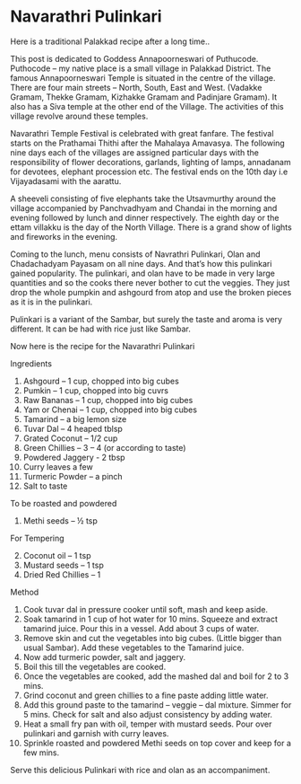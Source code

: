 #  Navarathri Pulinkari


Here is a traditional Palakkad recipe after a long time..

This post is dedicated to Goddess Annapoorneswari of Puthucode. Puthocode – my native place is a small village in Palakkad District. The famous Annapoorneswari Temple is situated in the centre of the village. There are four main streets – North, South, East and West. (Vadakke Gramam, Thekke Gramam, Kizhakke Gramam and Padinjare Gramam). It also has a Siva temple at the other end of the Village. The activities of this village revolve around these temples.

Navarathri Temple Festival is celebrated with great fanfare. The festival starts on the Prathamai Thithi after the Mahalaya Amavasya. The following nine days each of the villages are assigned particular days with the responsibility of flower decorations, garlands, lighting of lamps, annadanam for devotees, elephant procession etc. The festival ends on the 10th day i.e Vijayadasami with the aarattu.

A sheeveli consisting of five elephants take the Utsavmurthy around the village accompanied by Panchvadhyam and Chandai in the morning and evening followed by lunch and dinner respectively. The eighth day or the ettam villakku is the day of the North Village. There is a grand show of lights and fireworks in the evening.

Coming to the lunch, menu consists of Navrathri Pulinkari, Olan and Chadachadyam Payasam on all nine days. And that’s how this pulinkari gained popularity. The pulinkari, and olan have to be made in very large quantities and so the cooks there never bother to cut the veggies. They just drop the whole pumpkin and ashgourd from atop and use the broken pieces as it is in the pulinkari.

Pulinkari is a variant of the Sambar, but surely the taste and aroma is very different. It can be had with rice just like Sambar.




Now here is the recipe for the Navarathri Pulinkari

Ingredients

1. Ashgourd – 1 cup, chopped into big cubes
2. Pumkin – 1 cup, chopped into big cuvrs
3. Raw Bananas – 1 cup, chopped into big cubes
4. Yam or Chenai – 1 cup, chopped into big cubes
5. Tamarind – a big lemon size
6. Tuvar Dal – 4 heaped tblsp
7. Grated Coconut – 1/2 cup
8. Green Chillies – 3 – 4 (or according to taste)
9. Powdered Jaggery - 2 tbsp
10. Curry leaves a few
11. Turmeric Powder – a pinch
12. Salt to taste

To be roasted and powdered

1. Methi seeds – ½ tsp

For Tempering

2. Coconut oil – 1 tsp
3. Mustard seeds – 1 tsp
4. Dried Red Chillies – 1

Method

1. Cook tuvar dal in pressure cooker until soft, mash and keep aside.
2. Soak tamarind in 1 cup of hot water for 10 mins. Squeeze and extract tamarind juice. Pour this in a vessel. Add about 3 cups of water.
3. Remove skin and cut the vegetables into big cubes. (Little bigger than usual Sambar). Add these vegetables to the Tamarind juice.
4. Now add turmeric powder, salt and jaggery.
5. Boil this till the vegetables are cooked.
6. Once the vegetables are cooked, add the mashed dal and boil for 2 to 3 mins.
7. Grind coconut and green chillies to a fine paste adding little water.
8. Add this ground paste to the tamarind – veggie – dal mixture. Simmer for 5 mins. Check for salt and also adjust consistency by adding water.
9. Heat a small fry pan with oil, temper with mustard seeds. Pour over pulinkari and garnish with curry leaves.
10. Sprinkle roasted and powdered Methi seeds on top cover and keep for a few mins.




Serve this delicious Pulinkari with rice and olan as an accompaniment.